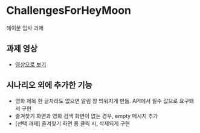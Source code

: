 
# ChallengesForHeyMoon
헤이문 입사 과제

## 과제 영상
- [영상으로 보기](https://youtube.com/shorts/FBtmIc6WgWY?feature=share)

## 시나리오 외에 추가한 기능
- 영화 제목 한 글자라도 없으면 알림 창 띄워지게 만듦. API에서 필수 값으로 요구돼서 구현
- 즐겨찾기 화면과 영화 검색 화면이 없는 경우, empty 메시지 추가
- [선택 과제] 즐겨찾기 화면 롱 클릭 시, 삭제되게 구현
